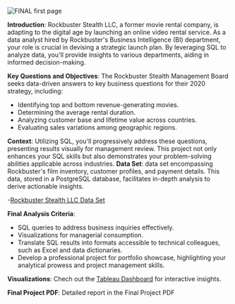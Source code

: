![FINAL first page](https://github.com/Gl-RDN/Rockbuster-Stealth-Data-Analysis/assets/124837500/3394a18c-2bf1-4e19-b006-9f9f194f2d7e)

**Introduction**:
Rockbuster Stealth LLC, a former movie rental company, is adapting to the digital age by launching an online video rental service. As a data analyst hired by Rockbuster's Business Intelligence (BI) department, your role is crucial in devising a strategic launch plan. By leveraging SQL to analyze data, you'll provide insights to various departments, aiding in informed decision-making.

**Key Questions and Objectives**:
The Rockbuster Stealth Management Board seeks data-driven answers to key business questions for their 2020 strategy, including:
- Identifying top and bottom revenue-generating movies.
- Determining the average rental duration.
- Analyzing customer base and lifetime value across countries.
- Evaluating sales variations among geographic regions.

**Context**:
Utilizing SQL, you'll progressively address these questions, presenting results visually for management review. This project not only enhances your SQL skills but also demonstrates your problem-solving abilities applicable across industries.
**Data Set**:
data set encompassing Rockbuster's film inventory, customer profiles, and payment details. This data, stored in a PostgreSQL database, facilitates in-depth analysis to derive actionable insights.

-[Rockbuster Stealth LLC Data Set](http://www.postgresqltutorial.com/wp-content/uploads/2019/05/dvdrental.zip)

**Final Analysis Criteria**:
- SQL queries to address business inquiries effectively.
- Visualizations for managerial consumption.
- Translate SQL results into formats accessible to technical colleagues, such as Excel and data dictionaries.
- Develop a professional project for portfolio showcase, highlighting your analytical prowess and project management skills.

**Visualizations**: Chech out the [Tableau Dashboard](https://public.tableau.com/app/profile/gal.erdene.gantulga/viz/RockbusterSteathAData-drivenApproachtoDigitalExpansion/Rockbuster?publish=yes) for interactive insights.

**Final Project PDF**: Detailed report in the Final Project PDF
